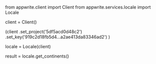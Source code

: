 from appwrite.client import Client
from appwrite.services.locale import Locale

client = Client()

(client
  .set_project('5df5acd0d48c2')
  .set_key('919c2d18fb5d4...a2ae413da83346ad2')
)

locale = Locale(client)

result = locale.get_continents()
